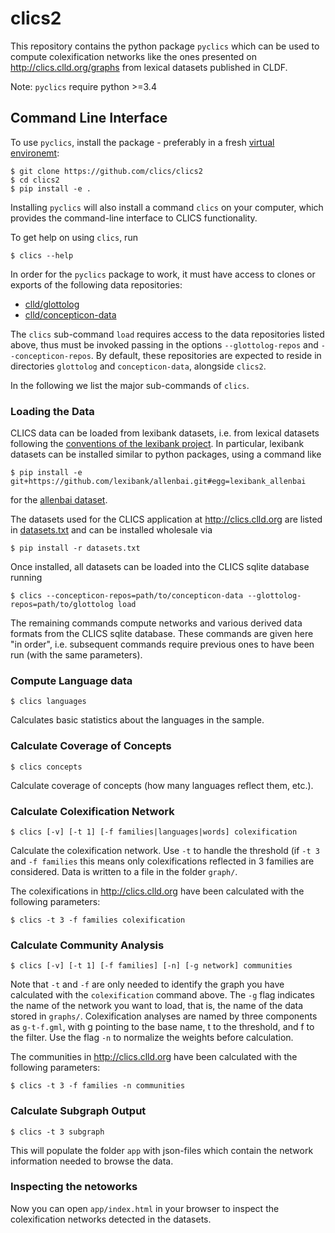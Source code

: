 # clics2

This repository contains the python package `pyclics` which can be used to compute colexification networks like
the ones presented on http://clics.clld.org/graphs from lexical datasets published in CLDF.

Note: `pyclics` require python >=3.4


## Command Line Interface

To use `pyclics`, install the package - preferably in a fresh 
[virtual environemt](http://docs.python-guide.org/en/latest/dev/virtualenvs/):

```shell
$ git clone https://github.com/clics/clics2
$ cd clics2
$ pip install -e .
```

Installing `pyclics` will also install a command `clics` on your computer, which provides the command-line interface to 
CLICS functionality.

To get help on using `clics`, run
```shell
$ clics --help
```

In order for the `pyclics` package to work, it must have access to clones or exports of the following data repositories:
- [clld/glottolog](https://github.com/clld/glottolog)
- [clld/concepticon-data](https://github.com/clld/concepticon-data)

The `clics` sub-command `load` requires access to the data repositories listed above,
thus must be invoked passing in the options `--glottolog-repos` and `--concepticon-repos`.
By default, these repositories are expected to reside in directories
`glottolog` and `concepticon-data`, alongside `clics2`.

In the following we list the major sub-commands of `clics`.


### Loading the Data

CLICS data can be loaded from lexibank datasets, i.e. from lexical datasets following the 
[conventions of the lexibank project](https://github.com/lexibank/lexibank/wiki). In particular,
lexibank datasets can be installed similar to python packages, using a command like

```shell
$ pip install -e git+https://github.com/lexibank/allenbai.git#egg=lexibank_allenbai
```

for the [allenbai dataset](https://github.com/lexibank/allenbai).

The datasets used for the CLICS application at http://clics.clld.org are listed in [datasets.txt](datasets.txt) and
can be installed wholesale via

```shell
$ pip install -r datasets.txt
```

Once installed, all datasets can be loaded into the CLICS sqlite database running

```shell
$ clics --concepticon-repos=path/to/concepticon-data --glottolog-repos=path/to/glottolog load
```

The remaining commands compute networks and various derived data formats from the CLICS sqlite database.
These commands are given here "in order", i.e. subsequent commands require previous ones to have been
run (with the same parameters).


### Compute Language data

```shell
$ clics languages
```

Calculates basic statistics about the languages in the sample.


### Calculate Coverage of Concepts

```shell
$ clics concepts
```

Calculate coverage of concepts (how many languages reflect them, etc.).


### Calculate Colexification Network

```shell
$ clics [-v] [-t 1] [-f families|languages|words] colexification
```

Calculate the colexification network. Use `-t` to handle the threshold (if `-t 3` and `-f families` this means only 
colexifications reflected in 3 families are considered. Data is written to a file in the folder `graph/`. 

The colexifications in http://clics.clld.org have been calculated with the following parameters:

```shell
$ clics -t 3 -f families colexification
```


### Calculate Community Analysis

```shell
$ clics [-v] [-t 1] [-f families] [-n] [-g network] communities
```

Note that `-t` and `-f` are only needed to identify the graph you have calculated with the `colexification` command above.
The `-g` flag indicates the name of the network you want to load, that is, the name of the data stored in `graphs/`. 
Colexification analyses are named by three components as `g-t-f.gml`, with g pointing to the base name, t to the threshold, and f to the filter. Use the flag `-n` to normalize the weights before calculation.

The communities in http://clics.clld.org have been calculated with the following parameters:

```shell
$ clics -t 3 -f families -n communities
```


### Calculate Subgraph Output

```shell
$ clics -t 3 subgraph
```

This will populate the folder `app` with json-files which contain the network information needed to browse the data. 


### Inspecting the netoworks

Now you can open `app/index.html` in your browser to inspect the colexification networks detected in the
datasets.
